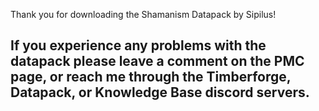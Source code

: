 Thank you for downloading the Shamanism Datapack by Sipilus!

If you experience any problems with the datapack please leave a comment on the PMC page, or reach me through the Timberforge, Datapack, or Knowledge Base discord servers.
----------------------------------------------------------------
